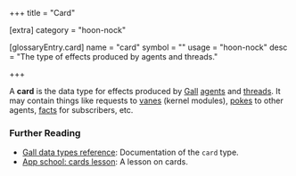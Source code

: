 +++
title = "Card"

[extra]
category = "hoon-nock"

[glossaryEntry.card]
name = "card"
symbol = ""
usage = "hoon-nock"
desc = "The type of effects produced by agents and threads."

+++

A **card** is the data type for effects produced by
[Gall](/glossary/gall) [agents](/glossary/agent) and
[threads](/glossary/thread). It may contain things like requests to
[vanes](/glossary/vane) (kernel modules),
[pokes](/glossary/poke) to other agents,
[facts](/glossary/fact) for subscribers, etc.

### Further Reading

- [Gall data types reference](/system/kernel/gall/reference/data-types#cardagent): Documentation of the `card` type.
- [App school: cards lesson](/courses/app-school/5-cards): A lesson on cards.
